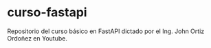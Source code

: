 # curso-fastapi
Repositorio del curso básico en FastAPI dictado por el Ing. John Ortiz Ordoñez en Youtube.
